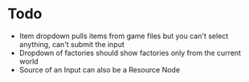 # Todo
- Item dropdown pulls items from game files but you can't select anything, can't submit the input
- Dropdown of factories should show factories only from the current world
- Source of an Input can also be a Resource Node